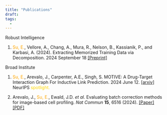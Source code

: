 ```yaml
---
title: "Publications"
draft: 
tags:
  - 
---
```


Robust Intelligence
1. <p> <span style="color: orange;">Su, E.</span>, Vellore, A., Chang, A., Mura, R., Nelson, B., Kassianik, P., and Karbasi, A. (2024). Extracting Memorized Training Data via Decomposition. 2024 September 18  <a href="https://doi.org/10.48550/arXiv.2409.12367"target="_blank">[Preprint]</a></p> 

Broad Institute
1. <p> <span style="color: orange;">Su, E.</span>, Arevalo, J., Carpenter, A.E., Singh, S. MOTIVE: A Drug-Target Interaction Graph For Inductive Link Prediction. 2024 June 12. <a href="https://doi.org/10.48550/arXiv.2406.08649" target="_blank">[arxiv] </a> NeurIPS <span style="color: gold;">spotlight.</span> </p>

2. <p> Arevalo, J., <span style="color: orange;">Su, E.</span>, Ewald, J.D. <em>et al.</em> Evaluating batch correction methods for image-based cell profiling. <em>Nat Commun</em> <b>15</b>, 6516 (2024). <a href="https://doi.org/10.1038/s41467-024-50613-5" target="_blank">[Paper] </a> <a href="https://www.nature.com/articles/s41467-024-50613-5.pdf " target="_blank">[PDF] </a> </p> 

